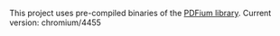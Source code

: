 This project uses pre-compiled binaries of the [PDFium library](https://github.com/bblanchon/pdfium-binaries/releases).
Current version: chromium/4455
